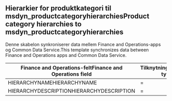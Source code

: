 ## <a name="product-category-hierarchies-to-msdyn_productcategoryhierarchies"></a><span data-ttu-id="1e4fb-101">Hierarkier for produktkategori til msdyn_productcategoryhierarchies</span><span class="sxs-lookup"><span data-stu-id="1e4fb-101">Product category hierarchies to msdyn_productcategoryhierarchies</span></span>

<span data-ttu-id="1e4fb-102">Denne skabelon synkroniserer data mellem Finance and Operations-apps og Common Data Service.</span><span class="sxs-lookup"><span data-stu-id="1e4fb-102">This template synchronizes data between Finance and Operations apps and Common Data Service.</span></span>

<span data-ttu-id="1e4fb-103">Finance and Operations-felt</span><span class="sxs-lookup"><span data-stu-id="1e4fb-103">Finance and Operations field</span></span> | <span data-ttu-id="1e4fb-104">Tilknytningstype</span><span class="sxs-lookup"><span data-stu-id="1e4fb-104">Map type</span></span> | <span data-ttu-id="1e4fb-105">Andet Dynamics 365-felt</span><span class="sxs-lookup"><span data-stu-id="1e4fb-105">Other Dynamics 365 field</span></span> | <span data-ttu-id="1e4fb-106">Standardværdi</span><span class="sxs-lookup"><span data-stu-id="1e4fb-106">Default value</span></span>
---|---|---|---
<span data-ttu-id="1e4fb-107">HIERARCHYNAME</span><span class="sxs-lookup"><span data-stu-id="1e4fb-107">HIERARCHYNAME</span></span> | = | <span data-ttu-id="1e4fb-108">msdyn_name</span><span class="sxs-lookup"><span data-stu-id="1e4fb-108">msdyn_name</span></span> | 
<span data-ttu-id="1e4fb-109">HIERARCHYDESCRIPTION</span><span class="sxs-lookup"><span data-stu-id="1e4fb-109">HIERARCHYDESCRIPTION</span></span> | = | <span data-ttu-id="1e4fb-110">msdyn_description</span><span class="sxs-lookup"><span data-stu-id="1e4fb-110">msdyn_description</span></span> | 
